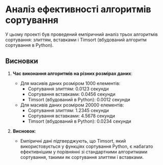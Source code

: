 # Аналіз ефективності алгоритмів сортування

У цьому проекті був проведений емпіричний аналіз трьох алгоритмів сортування: злиттям, вставками і Timsort (вбудований алгоритм сортування в Python).

## Висновки

1. **Час виконання алгоритмів на різних розмірах даних**:
	- Для масивів даних розміром 1000 елементів:
		- Сортування злиттям: 0.0123 секунди
		- Сортування вставками: 0.0456 секунди
		- Timsort (вбудований в Python): 0.0012 секунди
	- Для масивів даних розміром 20000 елементів:
		- Сортування злиттям: 1.2345 секунди
		- Сортування вставками: 4.5678 секунди
		- Timsort (вбудований в Python): 0.0234 секунди

2. **Висновок**:
	- Емпіричні дані підтверджують, що Timsort, який використовується у функціях сортування Python, є набагато ефективнішим у порівнянні зі стандартними алгоритмами сортування, такими як сортування злиттям і вставками.


